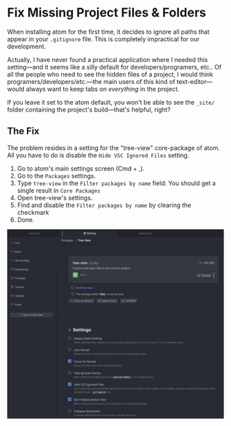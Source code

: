 # Fix Missing Project Files & Folders

When installing atom for the first time, it decides to ignore all paths that appear in your `.gitignore` file. This is completely impractical for our development.

Actually, I have never found a practical application where I needed this setting—and it seems like a silly default for developers/programers, etc.. Of all the people who need to see the hidden files of a project, I would think programers/developers/etc.—the main users of this kind of text-editor—would always want to keep tabs on _everything_ in the project.

If you leave it set to the atom default, you won't be able to see the `_site/` folder containing the project's build—that's helpful, right?

## The Fix

The problem resides in a setting for the "tree-view" core-package of atom. All you have to do is disable the `Hide VSC Ignored Files` setting.

1. Go to atom's main settings screen (Cmd + ,).
2. Go to the `Packages` settings.
3. Type `tree-view` in the `Filter packages by name` field: You should get a single result in `Core Packages`
4. Open tree-view's settings.
5. Find and disable the `Filter packages by name` by clearing the checkmark
6. Done.

![Screenshot of the Hide VSC Ignored Files](/atom/assets/img/hide-folders-setting.png)
